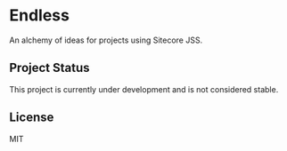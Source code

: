 # Endless

An alchemy of ideas for projects using Sitecore JSS.

## Project Status

This project is currently under development and is not considered stable.

## License

MIT
